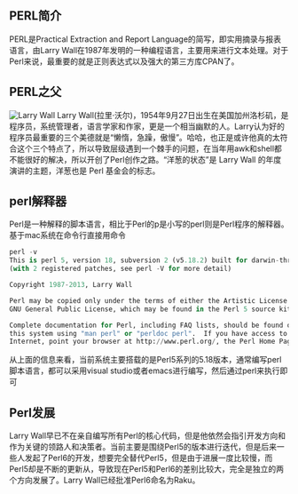 ##  PERL简介
PERL是Practical Extraction and Report Language的简写，即实用摘录与报表语言，由Larry Wall在1987年发明的一种编程语言，主要用来进行文本处理。对于Perl来说，最重要的就是正则表达式以及强大的第三方库CPAN了。
## PERL之父
![Larry Wall](https://jingwen-blog.oss-cn-beijing.aliyuncs.com/Larry%20Wall.jpg?Expires=1572765995&OSSAccessKeyId=TMP.hg9vPu1T9PRjcBso3cdhYr9tBwyQahmnv99kYcT4bipakfy7r714sXRSK11nQmCZRDRFqTKM9wJdMpVPsw8yQfCAgd3LbiNZepmx8xXDjHzWjycS8cwVbNtRUN4hMT.tmp&Signature=QJYZHYftpuuuiX7PnMXW9mD79s4%3D "Larry Wall") Larry Wall(拉里·沃尔)，1954年9月27日出生在美国加州洛杉矶，是程序员，系统管理者，语言学家和作家，更是一个相当幽默的人。Larry认为好的程序员最重要的三个美德就是“懒惰，急躁，傲慢”。哈哈，也正是或许他真的太符合这个三个特点了，所以导致层级遇到一个棘手的问题，在当年用awk和shell都不能很好的解决，所以开创了Perl创作之路。“洋葱的状态”是 Larry Wall 的年度演讲的主题，洋葱也是 Perl 基金会的标志。
## perl解释器
Perl是一种解释的脚本语言，相比于Perl的p是小写的perl则是Perl程序的解释器。基于mac系统在命令行直接用命令
```python
perl -v
This is perl 5, version 18, subversion 2 (v5.18.2) built for darwin-thread-multi-2level
(with 2 registered patches, see perl -V for more detail)

Copyright 1987-2013, Larry Wall

Perl may be copied only under the terms of either the Artistic License or the
GNU General Public License, which may be found in the Perl 5 source kit.

Complete documentation for Perl, including FAQ lists, should be found on
this system using "man perl" or "perldoc perl".  If you have access to the
Internet, point your browser at http://www.perl.org/, the Perl Home Page.
```
从上面的信息来看，当前系统主要搭载的是Perl5系列的5.18版本，通常编写perl脚本语言，都可以采用visual studio或者emacs进行编写，然后通过perl来执行即可
## Perl发展
Larry Wall早已不在亲自编写所有Perl的核心代码，但是他依然会指引开发方向和作为关键的领路人和决策者。当前主要是围绕Perl5的版本进行迭代，但是后来一些人发起了Perl6的开发，想要完全替代Perl5，但是由于进展一度比较慢，而Perl5却是不断的更新从，导致现在Perl5和Perl6的差别比较大，完全是独立的两个方向发展了。Larry Wall已经批准Perl6命名为Raku。
## 
